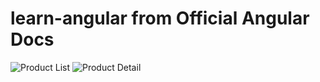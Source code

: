 # learn-angular from Official Angular Docs

![Product List](https://learn-angular-ruddy.vercel.app/media/github/product-list.png)
![Product Detail](https://learn-angular-ruddy.vercel.app/media/github/product-detail.png)
